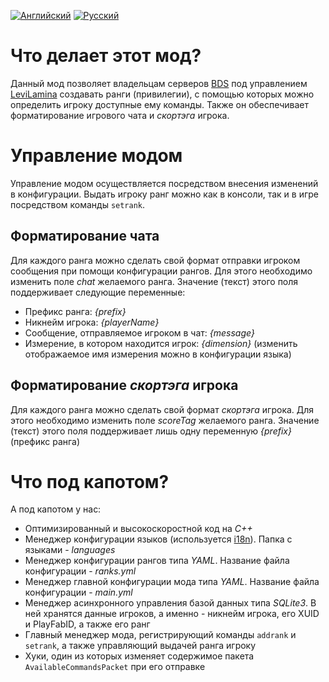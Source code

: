 [![Английский](https://custom-icon-badges.demolab.com/badge/-Английский-green?style=for-the-badge)](README.md) [![Русский](https://custom-icon-badges.demolab.com/badge/-Русский-gray?style=for-the-badge)](README.ru.md)

# Что делает этот мод?
Данный мод позволяет владельцам серверов [BDS](https://www.minecraft.net/ru-ru/download/server/bedrock) под управлением [LeviLamina](https://github.com/LiteLDev/LeviLamina) создавать ранги (привилегии), с помощью которых можно определить игроку доступные ему команды. Также он обеспечивает форматирование игрового чата и *скортэга* игрока.
# Управление модом
Управление модом осуществляется посредством внесения изменений в конфигурации. Выдать игроку ранг можно как в консоли, так и в игре посредством команды `setrank`.
## Форматирование чата
Для каждого ранга можно сделать свой формат отправки игроком сообщения при помощи конфигурации рангов. Для этого необходимо изменить поле *chat* желаемого ранга. Значение (текст) этого поля поддерживает следующие переменные:
- Префикс ранга: *{prefix}*
- Никнейм игрока: *{playerName}*
- Сообщение, отправляемое игроком в чат: *{message}*
- Измерение, в котором находится игрок: *{dimension}* (изменить отображаемое имя измерения можно в конфигурации языка)
## Форматирование *скортэга* игрока
Для каждого ранга можно сделать свой формат *скортэга* игрока. Для этого необходимо изменить поле *scoreTag* желаемого ранга. Значение (текст) этого поля поддерживает лишь одну переменную *{prefix}* (префикс ранга)
# Что под капотом?
А под капотом у нас:
* Оптимизированный и высокоскоростной код на *C++*
* Менеджер конфигурации языков (используется [i18n](https://github.com/LiteLDev/LeviLamina/blob/develop/src/ll/api/i18n/)). Папка с языками - *languages*
* Менеджер конфигурации рангов типа *YAML*. Название файла конфигурации - *ranks.yml*
* Менеджер главной конфигурации мода типа *YAML*. Название файла конфигурации - *main.yml*
* Менеджер асинхронного управления базой данных типа *SQLite3*. В ней хранятся данные игроков, а именно - никнейм игрока, его XUID и PlayFabID, а также его ранг
* Главный менеджер мода, регистрирующий команды `addrank` и `setrank`, а также управляющий выдачей ранга игроку
* Хуки, один из которых изменяет содержимое пакета `AvailableCommandsPacket` при его отправке
